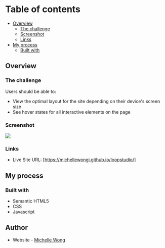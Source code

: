 # Table of contents

- [Overview](#overview)
  - [The challenge](#the-challenge)
  - [Screenshot](#screenshot)
  - [Links](#links)
- [My process](#my-process)
  - [Built with](#built-with)

## Overview

### The challenge

Users should be able to:

- View the optimal layout for the site depending on their device's screen size
- See hover states for all interactive elements on the page

### Screenshot

![](loopstudio.png)

### Links

- Live Site URL: [https://michellewongi.github.io/loopstudio/]

## My process

### Built with

- Semantic HTML5
- CSS
- Javascript

## Author

- Website - [Michelle Wong](https://michellewong.me/)
